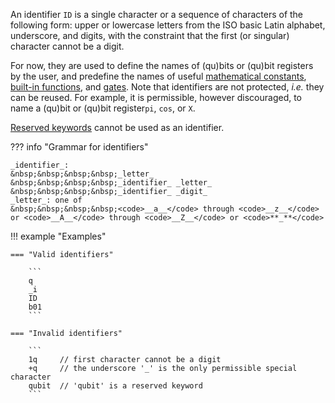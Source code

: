 An identifier `ID` is a single character or a sequence of characters of the following form:
upper or lowercase letters from the ISO basic Latin alphabet, underscore, and digits,
with the constraint that the first (or singular) character cannot be a digit.

For now, they are used to define the names of (qu)bits or (qu)bit registers by the user,
and predefine the names of useful [mathematical constants](../expressions/predefined_constants.md),
[built-in functions](../expressions/builtin_functions.md),
and [gates](../statements/gates.md).
Note that identifiers are not protected, _i.e._ they can be reused. 
For example, it is permissible, however discouraged, to name a (qu)bit or (qu)bit register`pi`, `cos`, or `X`.

[Reserved keywords](keywords) cannot be used as an identifier.

??? info "Grammar for identifiers"

    _identifier_:  
    &nbsp;&nbsp;&nbsp;&nbsp;_letter_  
    &nbsp;&nbsp;&nbsp;&nbsp;_identifier_ _letter_  
    &nbsp;&nbsp;&nbsp;&nbsp;_identifier_ _digit_  
    _letter_: one of  
    &nbsp;&nbsp;&nbsp;&nbsp;<code>__a__</code> through <code>__z__</code> or <code>__A__</code> through <code>__Z__</code> or <code>**_**</code>  

!!! example "Examples"

    === "Valid identifiers"

        ```
        q
        _i
        ID
        b01
        ```
    
    === "Invalid identifiers" 
        
        ```
        1q	   // first character cannot be a digit
        +q     // the underscore '_' is the only permissible special character 
        qubit  // 'qubit' is a reserved keyword
        ```
